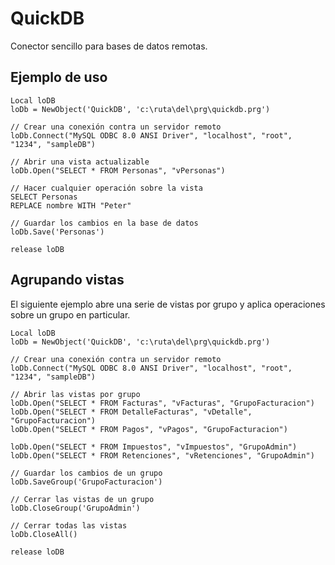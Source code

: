 # QuickDB
Conector sencillo para bases de datos remotas.

## Ejemplo de uso

```xBase
Local loDB
loDb = NewObject('QuickDB', 'c:\ruta\del\prg\quickdb.prg')

// Crear una conexión contra un servidor remoto
loDb.Connect("MySQL ODBC 8.0 ANSI Driver", "localhost", "root", "1234", "sampleDB")

// Abrir una vista actualizable
loDb.Open("SELECT * FROM Personas", "vPersonas")

// Hacer cualquier operación sobre la vista
SELECT Personas
REPLACE nombre WITH "Peter"

// Guardar los cambios en la base de datos
loDb.Save('Personas')

release loDB
```

## Agrupando vistas

El siguiente ejemplo abre una serie de vistas por grupo y aplica operaciones sobre un grupo en particular.

```xBase
Local loDB
loDb = NewObject('QuickDB', 'c:\ruta\del\prg\quickdb.prg')

// Crear una conexión contra un servidor remoto
loDb.Connect("MySQL ODBC 8.0 ANSI Driver", "localhost", "root", "1234", "sampleDB")

// Abrir las vistas por grupo
loDb.Open("SELECT * FROM Facturas", "vFacturas", "GrupoFacturacion")
loDb.Open("SELECT * FROM DetalleFacturas", "vDetalle", "GrupoFacturacion")
loDb.Open("SELECT * FROM Pagos", "vPagos", "GrupoFacturacion")

loDb.Open("SELECT * FROM Impuestos", "vImpuestos", "GrupoAdmin")
loDb.Open("SELECT * FROM Retenciones", "vRetenciones", "GrupoAdmin")

// Guardar los cambios de un grupo
loDb.SaveGroup('GrupoFacturacion')

// Cerrar las vistas de un grupo
loDb.CloseGroup('GrupoAdmin')

// Cerrar todas las vistas
loDb.CloseAll()

release loDB
```
